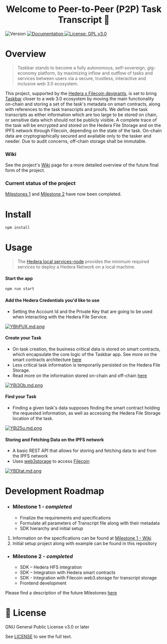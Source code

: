 <h1 align="center">Welcome to Peer-to-Peer (P2P) Task Transcript 👋</h1>
<p>
  <img alt="Version" src="https://img.shields.io/badge/version-0.1.0-blue.svg?cacheSeconds=2592000" />
  <a href="https://wiki.3vs.ro/grants/hedera-filecoin/specs-1" target="_blank">
    <img alt="Documentation" src="https://img.shields.io/badge/documentation-yes-brightgreen.svg" />
  </a>
  <a href="https://github.com/taskbar-team/hedera-filecoin-devgrant/blob/main/LICENSE" target="_blank">
    <img alt="License: GPL v3.0" src="https://img.shields.io/badge/license-GPL%20v3.0-brightgreen.svg" />
  </a>
</p>

# Overview
  >Taskbar stands to become a fully autonomous, self-sovereign, gig-economy platform, by maximizing inflow and outflow of tasks and services between users via a secure, trustless, interactive and inclusive web 3.0 ecosystem.
  
This project, supported by the [Hedera x Filecoin devgrants](https://github.com/filecoin-project/devgrants/pull/319/files), is set to bring [Taskbar](https://mytaskbar.io/) closer to a web 3.0 ecosystem by moving the main functionality on-chain and storing a set of the task's metadata on smart contracts, along with references to the task transcripts and proofs. 
We define the task transcripts as either information which are too large to be stored on chain, or sensitive data which should not be publicly visible. A complete trace of the task will be encrypted and stored on the Hedera File Storage and on the IPFS network through Filecoin, depending on the state of the task. On-chain data are cryptographically secured and available only to the tasker and needer. Due to audit concerns, off-chain storage shall be immutable.

### Wiki

See the project's [Wiki](https://wiki.3vs.ro/grants/hedera-filecoin/specs-1) page for a more detailed overview of the future final form of the project. 

### Current status of the project
[Milestones 1](https://github.com/filecoin-project/devgrants/pull/319/files#diff-59f3ec70bb70081eea275ef994aa071ed15321920db5e55fbb2e6d99c6849065R32) and [Milestone 2](https://github.com/filecoin-project/devgrants/pull/319/files#diff-59f3ec70bb70081eea275ef994aa071ed15321920db5e55fbb2e6d99c6849065R38) have now been completed.

# Install

```sh
npm install
```

# Usage

> The [Hedera local services-node](https://github.com/three-Vs/dockerized-hedera-services) provides the minimum required services to deploy a Hedera Network on a local machine.

#### Start the app
```sh
npm run start
```
 #### Add the Hedera Credentials you'd like to use
 - Setting the Account Id and the Private Key that are going to be used when interacting with the Hedera File Service.
 
[![YBhPUX.md.png](https://iili.io/YBhPUX.md.png)](https://freeimage.host/i/YBhPUX)

 #### Create your Task
 - On task creation, the business critical data is stored on smart contracts, which encapsulate the core logic of the Taskbar app. See more on the smart contracts architecture [here](https://wiki.3vs.ro/grants/hedera-filecoin/specs-1#dtaskbar-architecture)
 - Less critical task information is temporarily persisted on the Hedera File Storage.
 - Read more on the information stored on-chain and off-chain [here](https://wiki.3vs.ro/grants/hedera-filecoin/specs-1#on-chain-storage)
 
[![YBj3Ob.md.png](https://iili.io/YBj3Ob.md.png)](https://freeimage.host/i/YBj3Ob)

 #### Find your Task
 - Finding a given task's data supposes finding the smart contract holding the requested information, as well as accessing the Hedera File Storage location of the task.

[![YBj25u.md.png](https://iili.io/YBj25u.md.png)](https://freeimage.host/i/YBj25u)

 #### Storing and Fetching Data on the IPFS network 
 - A basic REST API that allows for storing and fetching data to and from the IPFS network
 - Uses [web3storage](https://web3.storage/) to access [Filecoin](https://filecoin.io/)

[![YBDtat.md.png](https://iili.io/YBDtat.md.png)](https://freeimage.host/i/YBDtat)

# Development Roadmap
- ### Milestone 1 - <em>completed</em>
  - Finalize the requirements and specifications
  - Formulate all parameters of Transcript file along with their metadata
  - SDK hierarchy and initial setup

1. Information on the specifications can be found at [Milestone 1 - Wiki](https://wiki.3vs.ro/grants/hedera-filecoin/specs-1)
2. Initial setup project along with example can be found in this repository

- ### Milestone 2 - <em>completed</em>
  - SDK – Hedera HFS integration
  - SDK – Integration with Hedera smart contracts
  - SDK - Integration with Filecoin web3.storage for transcript storage
  - Frontend development

Please find a description of the future Milestones [here](https://github.com/filecoin-project/devgrants/pull/319/files#diff-59f3ec70bb70081eea275ef994aa071ed15321920db5e55fbb2e6d99c6849065R45)
<br/>


# 📝 License

GNU General Public License v3.0 or later

See [LICENSE](https://github.com/taskbar-team/hedera-filecoin-devgrant/blob/main/LICENSE) to see the full text.
